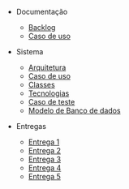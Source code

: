 - Documentação

    - [Backlog](sidebar-pages/Backlog/backlog.md)
    - [Caso de uso](sidebar-pages/Backlog/caso-de-uso.md)

- Sistema
    - [Arquitetura](plugins.md)
    - [Caso de uso](configuration.md)
    - [Classes](themes.md)
    - [Tecnologias](write-a-plugin.md)
    - [Caso de teste](markdown.md)
    - [Modelo de Banco de dados](language-highlight.md)

- Entregas
    - [Entrega 1](sidebar-pages/Backlog/Entrega1.md)
    - [Entrega 2](entrega2.md)
    - [Entrega 3](entrega3.md)
    - [Entrega 4](entrega4.md)
    - [Entrega 5](entrega5.md)
